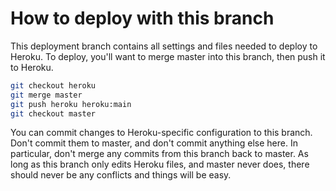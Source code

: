 # How to deploy with this branch

This deployment branch contains all settings and files needed to deploy to Heroku. To deploy, you'll want to merge master into this branch, then push it to Heroku.

```bash
git checkout heroku
git merge master
git push heroku heroku:main
git checkout master
```

You can commit changes to Heroku-specific configuration to this branch. Don't commit them to master, and don't commit anything else here. In particular, don't merge any commits from this branch back to master. As long as this branch only edits Heroku files, and master never does, there should never be any conflicts and things will be easy.
